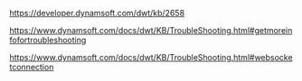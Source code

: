 https://developer.dynamsoft.com/dwt/kb/2658

https://www.dynamsoft.com/docs/dwt/KB/TroubleShooting.html#getmoreinfofortroubleshooting

https://www.dynamsoft.com/docs/dwt/KB/TroubleShooting.html#websocketconnection